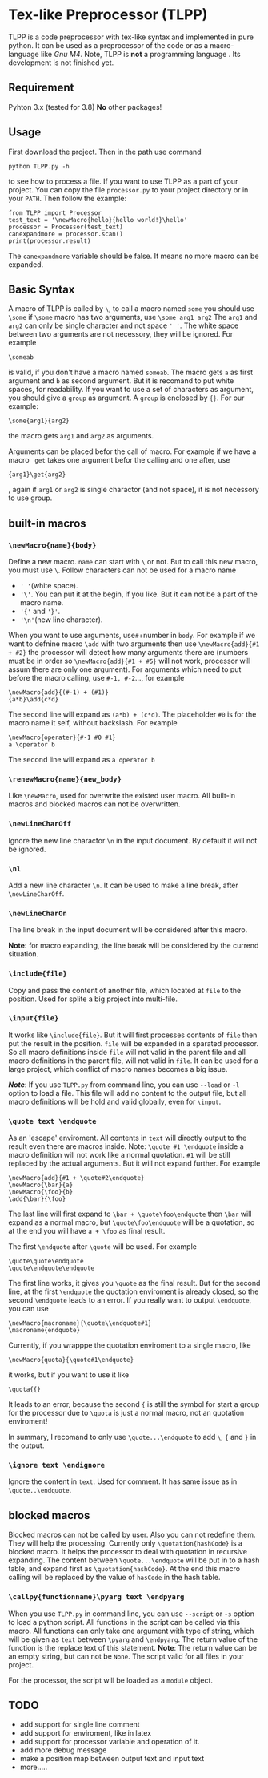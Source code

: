 # Tex-like Preprocessor (TLPP)
TLPP is a code preprocessor with tex-like syntax and implemented in pure python. It can be used as a preprocessor of the code or as a macro-language like *Gnu M4*. Note, TLPP is **not** a programming language . Its development is not finished yet.
## Requirement
Pyhton 3.x (tested for 3.8)
**No** other packages!
## Usage
First download the project. Then in the path use command
```
python TLPP.py -h
```
to see how to process a file. If you want to use TLPP as a part of your project. You can copy the file ```processor.py``` to your project directory or in your ```PATH```. Then follow the example:
```
from TLPP import Processor
test_text = '\newMacro{hello}{hello world!}\hello'
processor = Processor(test_text)
canexpandmore = processor.scan()
print(processor.result)
```
The ```canexpandmore``` variable should be false. It means no more macro can be expanded.
## Basic Syntax
A macro of TLPP is called by ```\```, to call a macro named ```some``` you should use
```\some```
if ```\some``` macro has two arguments, use
```\some arg1 arg2```
The ```arg1``` and ```arg2``` can only be single character and not space ```' '```. The white space between two arguments are not necessory, they will be ignored. For example
```
\someab
```
is valid, if you don't have a macro named ```someab```. The macro gets ```a``` as first argument and ```b``` as second argument. But it is recomand to put white spaces, for readability. If you want to use a set of characters as argument, you should give a ```group``` as argument. A ```group``` is enclosed by ```{}```. For our example:
```
\some{arg1}{arg2}
```
the macro gets ```arg1``` and ```arg2``` as arguments.

Arguments can be placed befor the call of macro. For example if we have a macro ```
get``` takes one argument befor the calling and one after, use
```
{arg1}\get{arg2}
```
, again if ```arg1``` or ```arg2``` is single charactor (and not space), it is not necessory to use group.
## built-in macros
### ```\newMacro{name}{body}```
Define a new macro. ```name``` can start with ```\``` or not. But to call this new macro, you must use ```\```. Follow characters can not be used for a macro name
 - ```' '```(white space).
 - ```'\'```. You can put it at the begin, if you like. But it can not be a part of the macro name.
 - ```'{'``` and ```'}'```.
 - ```'\n'```(new line character).

When you want to use arguments, use```#```+number in ```body```. For example if we want to defnine macro ```\add``` with two arguments then use
```\newMacro{add}{#1 + #2}```
the processor will detect how many arguments there are (numbers must be in order so ```\newMacro{add}{#1 + #5}``` will not work, processor will assum there are only one argument). For arguments which need to put before the macro calling, use ```#-1, #-2```..., for example
```
\newMacro{add}{(#-1) + (#1)}
{a*b}\add{c*d}
```
The second line will expand as ```(a*b) + (c*d)```. The placeholder ```#0``` is for the macro name it self, without backslash. For example
```
\newMacro{operater}{#-1 #0 #1}
a \operator b
```
The second line will expand as ```a operator b```
### ```\renewMacro{name}{new_body}```
Like ```\newMacro```, used for overwrite the existed user macro. All built-in macros and blocked macros can not be overwritten.
### ```\newLineCharOff```
Ignore the new line charactor ```\n``` in the input document. By default it will not be ignored.
### ```\nl```
Add a new line character ```\n```. It can be used to make a line break, after ```\newLineCharOff```.
### ```\newLineCharOn```
The line break in the input document will be considered after this macro.

**Note:** for macro expanding, the line break will be considered by the currend situation.

### ```\include{file}```
Copy and pass the content of another file, which located at ```file``` to the position. Used for splite a big project into multi-file.
### ```\input{file}```
It works like ```\include{file}```. But it will first processes contents of ```file``` then put the result in the position. ```file``` will be expanded in a sparated processor. So all macro definitions inside ```file``` will not valid in the parent file and all macro definitions in the parent file, will not valid in ```file```. It can be used for a large project, which conflict of macro names becomes a big issue.

***Note***: If you use ```TLPP.py``` from command line, you can use ```--load``` or ```-l``` option to load a file. This file will add no content to the output file, but all macro definitions will be hold and valid globally, even for ```\input```.
### ```\quote text \endquote```
As an 'escape' enviroment. All contents in ```text``` will directly output to the result even there are macros inside. Note: ```\quote #1 \endquote``` inside a macro definition will not work like a normal quotation. ```#1``` will be still replaced by the actual arguments. But it will not expand further. For example
```
\newMacro{add}{#1 + \quote#2\endquote}
\newMacro{\bar}{a}
\newMacro{\foo}{b}
\add{\bar}{\foo}
```
The last line will first expand to ```\bar + \quote\foo\endquote``` then ```\bar``` will expand as a normal macro, but ```\quote\foo\endquote``` will be a quotation, so at the end you will have ```a + \foo``` as final result.

The first ```\endquote``` after ```\quote``` will be used. For example
```
\quote\quote\endquote
\quote\endquote\endquote
```
The first line works, it gives you ```\quote``` as the final result. But for the second line, at the first ```\endquote``` the quotation enviroment is already closed, so the second ```\endquote``` leads to an error. If you really want to output ```\endquote```, you can use
```
\newMacro{macroname}{\quote\\endquote#1}
\macroname{endquote}
```

Currently, if you wrapppe the quotation enviroment to a single macro, like
```
\newMacro{quota}{\quote#1\endquote}
```
it works, but if you want to use it like
```
\quota{{}
```
It leads to an error, because the second ```{``` is still the symbol for start a group for the processor due to ```\quota``` is just a normal macro, not an quotation enviroment!

In summary, I recomand to only use ```\quote...\endquote``` to add ```\```, ```{``` and ```}``` in the output.
### ```\ignore text \endignore```
Ignore the content in ```text```. Used for comment. It has same issue as in ```\quote..\endquote```.

## blocked macros
Blocked macros can not be called by user. Also you can not redefine them. They will help the processing. Currently only ```\quotation{hashCode}``` is a blocked macro. It helps the processor to deal with quotation in recursive expanding. The content between ```\quote...\endquote``` will be put in to a hash table, and expand first as ```\quotation{hashCode}```. At the end this macro calling will be replaced by the value of ```hasCode``` in the hash table.
### ```\callpy{functionname}\pyarg text \endpyarg```
When you use ```TLPP.py``` in command line, you can use ```--script``` or ```-s``` option to load a python script. All functions in the script can be called via this macro. All functions can only take one argument with type of string, which will be given as ```text``` between ```\pyarg``` and ```\endpyarg```. The return value of the function is the replace text of this statement. **Note**: The return value can be an empty string, but can not be ```None```. The script valid for all files in your project.

For the processor, the script will be loaded as a ```module``` object.

## TODO
- add support for single line comment
- add support for enviroment, like in latex
- add support for processor variable and operation of it.
- add more debug message
- make a position map between output text and input text
- more.....
